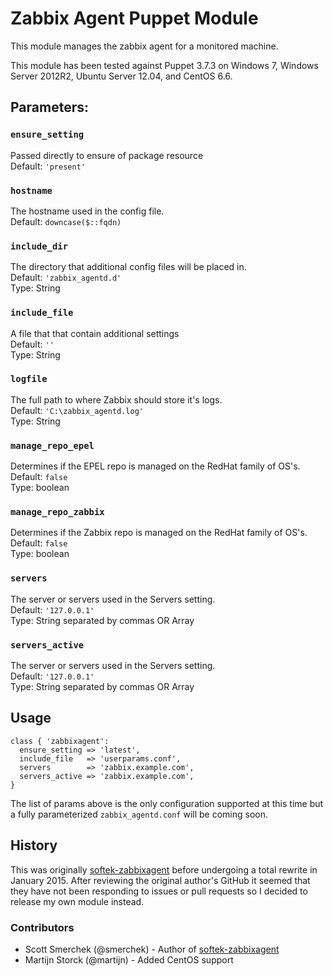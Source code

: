 # Zabbix Agent Puppet Module
This module manages the zabbix agent for a monitored machine.

This module has been tested against Puppet 3.7.3 on Windows 7, Windows Server 2012R2,
Ubuntu Server 12.04, and CentOS 6.6.


## Parameters:

### `ensure_setting`  
Passed directly to ensure of package resource  
Default: `'present'`

### `hostname`  
The hostname used in the config file.  
Default: `downcase($::fqdn)`

### `include_dir`  
The directory that additional config files will be placed in.  
Default: `'zabbix_agentd.d'`  
Type: String

### `include_file`  
A file that that contain additional settings  
Default: `''`  
Type: String

### `logfile`  
The full path to where Zabbix should store it's logs.  
Default: `'C:\zabbix_agentd.log'`  
Type: String

### `manage_repo_epel`  
Determines if the EPEL repo is managed on the RedHat family of OS's.  
Default: `false`  
Type: boolean

### `manage_repo_zabbix`  
Determines if the Zabbix repo is managed on the RedHat family of OS's.  
Default: `false`  
Type: boolean

### `servers`  
The server or servers used in the Servers setting.  
Default: `'127.0.0.1'`  
Type: String separated by commas OR Array

### `servers_active`  
The server or servers used in the Servers setting.  
Default: `'127.0.0.1'`  
Type: String separated by commas OR Array


## Usage

```puppet
class { 'zabbixagent':
  ensure_setting => 'latest',
  include_file   => 'userparams.conf',
  servers        => 'zabbix.example.com',
  servers_active => 'zabbix.example.com',
}
```

The list of params above is the only configuration supported at this time but a
fully parameterized `zabbix_agentd.conf` will be coming soon.

## History
This was originally [softek-zabbixagent][pf-softek-zabbixagent] before undergoing
a total rewrite in January 2015. After reviewing the original author's GitHub
it seemed that they have not been responding to issues or pull requests so I
decided to release my own module instead.

### Contributors
* Scott Smerchek (@smerchek) - Author of [softek-zabbixagent][pf-softek-zabbixagent]
* Martijn Storck (@martijn)  - Added CentOS support

[pf-softek-zabbixagent]: https://forge.puppetlabs.com/softek/zabbixagent
